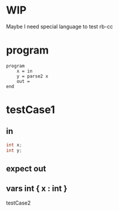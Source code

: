 # WIP
Maybe I need special language to test rb-cc

# program
``` test
program
    x = in
    y = parse2 x
    out =
end
```

# testCase1
## in
``` c
int x;
int y;
```

## 
expect out
-----------------
vars int {
    x : int
}
-----------------


testCase2
